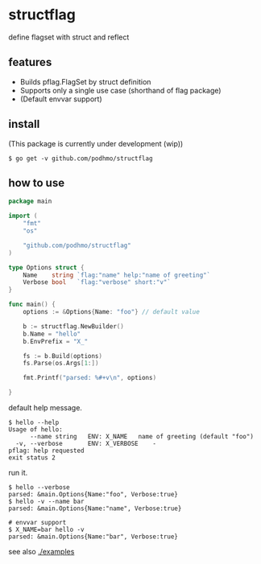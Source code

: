 # structflag

define flagset with struct and reflect

## features

- Builds pflag.FlagSet by struct definition
- Supports only a single use case (shorthand of flag package)
- (Default envvar support)

## install

(This package is currently under development (wip))

```console
$ go get -v github.com/podhmo/structflag
```

## how to use

```go
package main

import (
	"fmt"
	"os"

	"github.com/podhmo/structflag"
)

type Options struct {
	Name    string `flag:"name" help:"name of greeting"`
	Verbose bool   `flag:"verbose" short:"v"`
}

func main() {
	options := &Options{Name: "foo"} // default value

	b := structflag.NewBuilder()
	b.Name = "hello"
	b.EnvPrefix = "X_"

	fs := b.Build(options)
	fs.Parse(os.Args[1:])

	fmt.Printf("parsed: %#+v\n", options)

}
```

default help message.

```console
$ hello --help
Usage of hello:
      --name string   ENV: X_NAME	name of greeting (default "foo")
  -v, --verbose       ENV: X_VERBOSE	-
pflag: help requested
exit status 2
```

run it.

```console
$ hello --verbose
parsed: &main.Options{Name:"foo", Verbose:true}
$ hello -v --name bar
parsed: &main.Options{Name:"name", Verbose:true}

# envvar support
$ X_NAME=bar hello -v
parsed: &main.Options{Name:"bar", Verbose:true}
```

see also [./examples](./examples)
